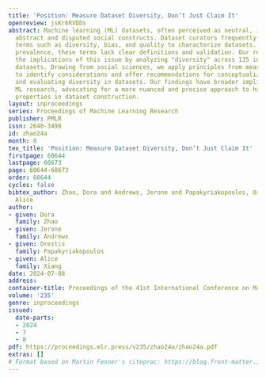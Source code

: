 ```yaml
---
title: 'Position: Measure Dataset Diversity, Don’t Just Claim It'
openreview: jsKr6RVDDs
abstract: Machine learning (ML) datasets, often perceived as neutral, inherently encapsulate
  abstract and disputed social constructs. Dataset curators frequently employ value-laden
  terms such as diversity, bias, and quality to characterize datasets. Despite their
  prevalence, these terms lack clear definitions and validation. Our research explores
  the implications of this issue by analyzing "diversity" across 135 image and text
  datasets. Drawing from social sciences, we apply principles from measurement theory
  to identify considerations and offer recommendations for conceptualizing, operationalizing,
  and evaluating diversity in datasets. Our findings have broader implications for
  ML research, advocating for a more nuanced and precise approach to handling value-laden
  properties in dataset construction.
layout: inproceedings
series: Proceedings of Machine Learning Research
publisher: PMLR
issn: 2640-3498
id: zhao24a
month: 0
tex_title: 'Position: Measure Dataset Diversity, Don’t Just Claim It'
firstpage: 60644
lastpage: 60673
page: 60644-60673
order: 60644
cycles: false
bibtex_author: Zhao, Dora and Andrews, Jerone and Papakyriakopoulos, Orestis and Xiang,
  Alice
author:
- given: Dora
  family: Zhao
- given: Jerone
  family: Andrews
- given: Orestis
  family: Papakyriakopoulos
- given: Alice
  family: Xiang
date: 2024-07-08
address:
container-title: Proceedings of the 41st International Conference on Machine Learning
volume: '235'
genre: inproceedings
issued:
  date-parts:
  - 2024
  - 7
  - 8
pdf: https://proceedings.mlr.press/v235/zhao24a/zhao24a.pdf
extras: []
# Format based on Martin Fenner's citeproc: https://blog.front-matter.io/posts/citeproc-yaml-for-bibliographies/
---
```

